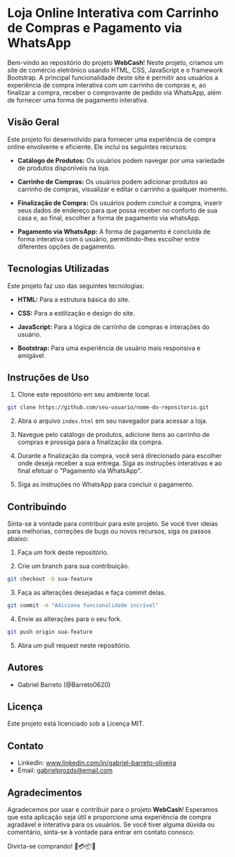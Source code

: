 # Loja Online Interativa com Carrinho de Compras e Pagamento via WhatsApp

Bem-vindo ao repositório do projeto **WebCash**! Neste projeto, criamos um site de comércio eletrônico usando HTML, CSS, JavaScript e o framework Bootstrap. A principal funcionalidade deste site é permitir aos usuários a experiência de compra interativa com um carrinho de compras e, ao finalizar a compra, receber o comprovante de pedido via WhatsApp, além de fornecer uma forma de pagamento interativa.

## Visão Geral

Este projeto foi desenvolvido para fornecer uma experiência de compra online envolvente e eficiente. Ele inclui os seguintes recursos:

- **Catálogo de Produtos:** Os usuários podem navegar por uma variedade de produtos disponíveis na loja.

- **Carrinho de Compras:** Os usuários podem adicionar produtos ao carrinho de compras, visualizar e editar o carrinho a qualquer momento.

- **Finalização de Compra:** Os usuários podem concluir a compra, inserir seus dados de endereço para que possa receber no conforto de sua casa e, ao final, escolher a forma de pagamento via whatsApp.

- **Pagamento via WhatsApp:** A forma de pagamento é concluída de forma interativa com o usuário, permitindo-lhes escolher entre diferentes opções de pagamento.

## Tecnologias Utilizadas

Este projeto faz uso das seguintes tecnologias:

- **HTML:** Para a estrutura básica do site.

- **CSS:** Para a estilização e design do site.

- **JavaScript:** Para a lógica de carrinho de compras e interações do usuário.

- **Bootstrap:** Para uma experiência de usuário mais responsiva e amigável.

## Instruções de Uso

1. Clone este repositório em seu ambiente local.

```bash
git clone https://github.com/seu-usuario/nome-do-repositorio.git
```

2. Abra o arquivo `index.html` em seu navegador para acessar a loja.

3. Navegue pelo catálogo de produtos, adicione itens ao carrinho de compras e prossiga para a finalização da compra.

4. Durante a finalização da compra, você será direcionado para escolher onde deseja receber a sua entrega. Siga as instruções interativas e ao final efetuar o "Pagamento via WhatsApp".

5. Siga as instruções no WhatsApp para concluir o pagamento.

## Contribuindo

Sinta-se à vontade para contribuir para este projeto. Se você tiver ideias para melhorias, correções de bugs ou novos recursos, siga os passos abaixo:

1. Faça um fork deste repositório.

2. Crie um branch para sua contribuição.

```bash
git checkout -b sua-feature
```

3. Faça as alterações desejadas e faça commit delas.

```bash
git commit -m "Adiciona funcionalidade incrível"
```

4. Envie as alterações para o seu fork.

```bash
git push origin sua-feature
```

5. Abra um pull request neste repositório.

## Autores

- Gabriel Barreto (@Barreto0620)

## Licença

Este projeto está licenciado sob a Licença MIT.

## Contato
- LinkedIn: www.linkedin.com/in/gabriel-barreto-oliveira
- Email: gabrielprozds@email.com

## Agradecimentos

Agradecemos por usar e contribuir para o projeto **WebCash**! Esperamos que esta aplicação seja útil e proporcione uma experiência de compra agradável e interativa para os usuários. Se você tiver alguma dúvida ou comentário, sinta-se à vontade para entrar em contato conosco.

Divirta-se comprando! 🛒💳📦🚀
